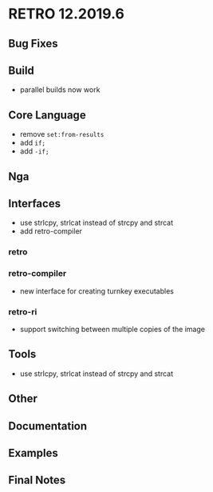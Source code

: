 # RETRO 12.2019.6

## Bug Fixes

## Build

- parallel builds now work

## Core Language

- remove `set:from-results`
- add `if;`
- add `-if;`

## Nga

## Interfaces

- use strlcpy, strlcat instead of strcpy and strcat
- add retro-compiler

### retro

### retro-compiler

- new interface for creating turnkey executables

### retro-ri

- support switching between multiple copies of the image

## Tools

- use strlcpy, strlcat instead of strcpy and strcat

## Other

## Documentation

## Examples

## Final Notes
